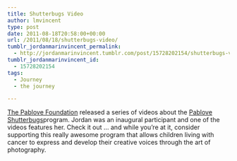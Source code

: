 ```yaml
---
title: Shutterbugs Video
author: lmvincent
type: post
date: 2011-08-18T20:58:00+00:00
url: /2011/08/18/shutterbugs-video/
tumblr_jordanmarinvincent_permalink:
  - http://jordanmarinvincent.tumblr.com/post/15728202154/shutterbugs-video
tumblr_jordanmarinvincent_id:
  - 15728202154
tags:
  - Journey
  - the journey

---
```

<a href="http://pablove.org/" target="_blank" rel="noopener">The Pablove Foundation</a> released a series of videos about the <a href="http://www.pablove.org/shutterbugs/" target="_blank" rel="noopener">Pablove Shutterbugs</a>program. Jordan was an inaugural participant and one of the videos features her. Check it out &hellip; and while you&rsquo;re at it, consider supporting this really awesome program that allows children living with cancer to express and develop their creative voices through the art of photography.